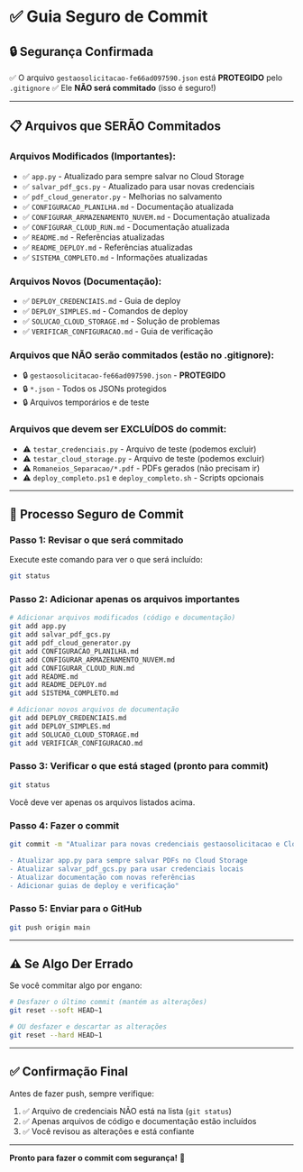 # ✅ Guia Seguro de Commit

## 🔒 Segurança Confirmada

✅ O arquivo `gestaosolicitacao-fe66ad097590.json` está **PROTEGIDO** pelo `.gitignore`
✅ Ele **NÃO será commitado** (isso é seguro!)

---

## 📋 Arquivos que SERÃO Commitados

### Arquivos Modificados (Importantes):
- ✅ `app.py` - Atualizado para sempre salvar no Cloud Storage
- ✅ `salvar_pdf_gcs.py` - Atualizado para usar novas credenciais
- ✅ `pdf_cloud_generator.py` - Melhorias no salvamento
- ✅ `CONFIGURACAO_PLANILHA.md` - Documentação atualizada
- ✅ `CONFIGURAR_ARMAZENAMENTO_NUVEM.md` - Documentação atualizada
- ✅ `CONFIGURAR_CLOUD_RUN.md` - Documentação atualizada
- ✅ `README.md` - Referências atualizadas
- ✅ `README_DEPLOY.md` - Referências atualizadas
- ✅ `SISTEMA_COMPLETO.md` - Informações atualizadas

### Arquivos Novos (Documentação):
- ✅ `DEPLOY_CREDENCIAIS.md` - Guia de deploy
- ✅ `DEPLOY_SIMPLES.md` - Comandos de deploy
- ✅ `SOLUCAO_CLOUD_STORAGE.md` - Solução de problemas
- ✅ `VERIFICAR_CONFIGURACAO.md` - Guia de verificação

### Arquivos que NÃO serão commitados (estão no .gitignore):
- 🔒 `gestaosolicitacao-fe66ad097590.json` - **PROTEGIDO**
- 🔒 `*.json` - Todos os JSONs protegidos
- 🔒 Arquivos temporários e de teste

### Arquivos que devem ser EXCLUÍDOS do commit:
- ⚠️ `testar_credenciais.py` - Arquivo de teste (podemos excluir)
- ⚠️ `testar_cloud_storage.py` - Arquivo de teste (podemos excluir)
- ⚠️ `Romaneios_Separacao/*.pdf` - PDFs gerados (não precisam ir)
- ⚠️ `deploy_completo.ps1` e `deploy_completo.sh` - Scripts opcionais

---

## 🚀 Processo Seguro de Commit

### Passo 1: Revisar o que será commitado

Execute este comando para ver o que será incluído:

```bash
git status
```

### Passo 2: Adicionar apenas os arquivos importantes

```bash
# Adicionar arquivos modificados (código e documentação)
git add app.py
git add salvar_pdf_gcs.py
git add pdf_cloud_generator.py
git add CONFIGURACAO_PLANILHA.md
git add CONFIGURAR_ARMAZENAMENTO_NUVEM.md
git add CONFIGURAR_CLOUD_RUN.md
git add README.md
git add README_DEPLOY.md
git add SISTEMA_COMPLETO.md

# Adicionar novos arquivos de documentação
git add DEPLOY_CREDENCIAIS.md
git add DEPLOY_SIMPLES.md
git add SOLUCAO_CLOUD_STORAGE.md
git add VERIFICAR_CONFIGURACAO.md
```

### Passo 3: Verificar o que está staged (pronto para commit)

```bash
git status
```

Você deve ver apenas os arquivos listados acima.

### Passo 4: Fazer o commit

```bash
git commit -m "Atualizar para novas credenciais gestaosolicitacao e Cloud Storage

- Atualizar app.py para sempre salvar PDFs no Cloud Storage
- Atualizar salvar_pdf_gcs.py para usar credenciais locais
- Atualizar documentação com novas referências
- Adicionar guias de deploy e verificação"
```

### Passo 5: Enviar para o GitHub

```bash
git push origin main
```

---

## ⚠️ Se Algo Der Errado

Se você commitar algo por engano:

```bash
# Desfazer o último commit (mantém as alterações)
git reset --soft HEAD~1

# OU desfazer e descartar as alterações
git reset --hard HEAD~1
```

---

## ✅ Confirmação Final

Antes de fazer push, sempre verifique:

1. ✅ Arquivo de credenciais NÃO está na lista (`git status`)
2. ✅ Apenas arquivos de código e documentação estão incluídos
3. ✅ Você revisou as alterações e está confiante

---

**Pronto para fazer o commit com segurança!** 🎉

